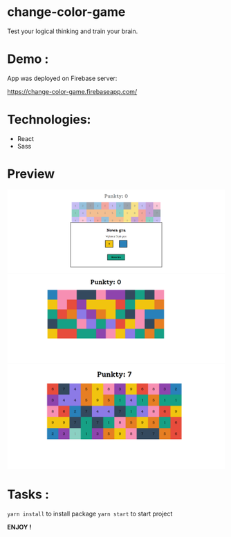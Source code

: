 # change-color-game
Test your logical thinking and train your brain.

# Demo : 
App was deployed on Firebase server:

https://change-color-game.firebaseapp.com/

# Technologies:
- React
- Sass

# Preview
![photo_1](./files/Screen_001.png)
![photo_2](./files/Screen_002.png)
![photo_3](./files/Screen_003.png)

# Tasks :
`yarn install` to install package
`yarn start` to start project 

<b> ENJOY !</b>
